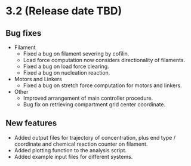 # 3.2 (Release date TBD)

## Bug fixes
- Filament
    - Fixed a bug on filament severing by cofilin.
    - Load force computation now considers directionality of filaments.
    - Fixed a bug on load force clearing.
    - Fixed a bug on nucleation reaction.
- Motors and Linkers
    - Fixed a bug on stretch force computation for motors and linkers.
- Other
    - Improved arrangement of main controller procedure.
    - Bug fix on retrieving compartment grid center coordinate.

## New features
- Added output files for trajectory of concentration, plus end type / coordinate and chemical reaction counter on filament.
- Added plotting function to the analysis script.
- Added example input files for different systems.
